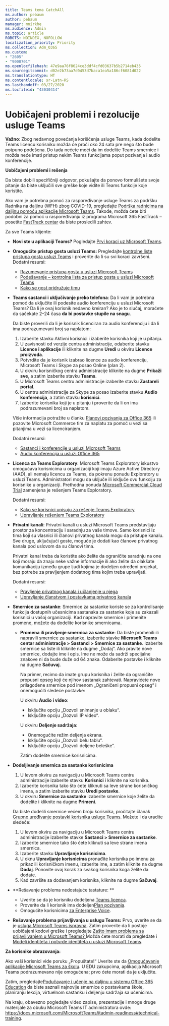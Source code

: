 ```yaml
---
title: Teams tema CatchAll
ms.author: pebaum
author: pebaum
manager: mnirkhe
ms.audience: Admin
ms.topic: article
ROBOTS: NOINDEX, NOFOLLOW
localization_priority: Priority
ms.collection: Adm_O365
ms.custom:
- "2605"
- "9000701"
ms.openlocfilehash: 47e9aa76f8624ce3ddf4cfd03637b5b2714eb435
ms.sourcegitcommit: d02e2b73aa7d0453d7baca1ea5a186cf6081d022
ms.translationtype: HT
ms.contentlocale: sr-Latn-RS
ms.lasthandoff: 03/27/2020
ms.locfileid: "43030414"
---
```

# <a name="teams-common-issues-and-resolutions"></a>Uobičajeni problemi i rezolucije usluge Teams

**Važno**: Zbog nedavnog povećanja korišćenja usluge Teams, kada dodelite Teams licencu korisniku možda će proći oko 24 sata pre nego što bude potpuno podešena. Do tada nećete moći da im dodelite Teams smernice i možda neće imati pristup nekim Teams funkcijama poput pozivanja i audio konferencije.

**Uobičajeni problemi i rešenja**

Da biste dobili specifičniji odgovor, pokušajte da ponovo formulišete svoje pitanje da biste uključili sve greške koje vidite ili Teams funkcije koje koristite.

Ako vam je potrebna pomoć za raspoređivanje usluge Teams za podršku Radnika na daljinu (WFH) zbog COVID-19, pregledajte [Podrška radnicima na daljinu pomoću aplikacije Microsoft Teams](https://docs.microsoft.com/microsoftteams/support-remote-work-with-teams). Takođe, možda ćete biti podobni za pomoć u raspoređivanju iz programa Microsoft 365 FastTrack – posetite [FastTrack centar](https://www.microsoft.com/fasttrack) da biste prosledili zahtev.

Za sve Teams klijente:

- **Novi ste u aplikaciji Teams?** Pogledajte [Prvi koraci uz Microsoft Teams](https://docs.microsoft.com/microsoftteams/get-started-with-teams-quick-start).
- **Omogućite pristup gosta usluzi Teams:** Pregledajte [kontrolne liste pristupa gosta usluzi Teams](https://docs.microsoft.com/microsoftteams/guest-access-checklist) i proverite da li su svi koraci završeni. Dodatni resursi:
    - [Razumevanje pristupa gosta u usluzi Microsoft Teams](https://docs.microsoft.com/microsoftteams/guest-access)
    - [Podešavanje – kontrolna lista za pristup gosta u usluzi Microsoft Teams](https://docs.microsoft.com/microsoftteams/guest-access-checklist)
    - [Kako se gost pridružuje timu](https://docs.microsoft.com/microsoftteams/guest-joins)

- **Teams sastanci i uključivanje preko telefona**: Da li vam je potrebna pomoć da uključite ili podesite audio konferenciju u usluzi Microsoft Teams? Da li je ovaj korisnik nedavno kreiran? Ako je to slučaj, moraćete da sačekate 2–24 časa **da bi postavke stupile na snagu**. 

    Da biste proverili da li je korisnik licenciran za audio konferenciju i da li ima podrazumevani broj sa naplatom:
    1.    Izaberite stavku Aktivni korisnici i izaberite korisnika koji je u pitanju.
    2.    U zavisnosti od verzije centra administracije, odaberite stavku **Licence i aplikacije** ili kliknite na dugme **Uredi** u okviru **Licence proizvoda**.
    3.    Potvrdite da je korisnik izabrao licence za audio konferenciju, Microsoft Teams i Skype za posao Online (plan 2).
    4.    U okviru korisničkog centra administracije kliknite na dugme **Prikaži sve**, a zatim izaberite stavku **Teams**.
    5.    U Microsoft Teams centru administracije izaberite stavku **Zastareli portal**.
    6.    U centru administracije za Skype za posao izaberite stavku **Audio konferencija**, a zatim stavku **korisnici**.
    7.    Izaberite korisnika koji je u pitanju i proverite da li on ima podrazumevani broj sa naplatom.
    
    Više informacija potražite u članku [Planovi pozivanja za Office 365](https://docs.microsoft.com/microsoftteams/calling-plans-for-office-365) ili pozovite Microsoft Commerce tim za naplatu za pomoć u vezi sa pitanjima u vezi sa licenciranjem.

    Dodatni resursi:

    - [Sastanci i konferencije u usluzi Microsoft Teams](https://docs.microsoft.com/microsoftteams/deploy-meetings-microsoft-teams-landing-page)
    - [Audio konferencija u usluzi Office 365](https://docs.microsoft.com/microsoftteams/audio-conferencing-in-office-365)

- **Licenca za Teams Exploratory**: Microsoft Teams Exploratory iskustvo omogućava korisnicima u organizaciji koji imaju Azure Active Directory (AAD), ali nemaju licencu za Teams, da pokrenu ponudu Exploratory u usluzi Teams. Administratori mogu da uključe ili isključe ovu funkciju za korisnike u organizaciji. Prethodna ponuda [Microsoft Commercial Cloud Trial](https://docs.microsoft.com/microsoftteams/iw-trial-teams) zamenjena je rešenjem Teams Exploratory.

    Dodatni resursi:

    - [Kako se korisnici upisuju za rešenje Teams Exploratory](https://docs.microsoft.com/microsoftteams/teams-exploratory#how-users-sign-up-for-the-teams-exploratory-experience)
    - [Upravljanje rešenjem Teams Exploratory](https://docs.microsoft.com/microsoftteams/teams-exploratory#manage-the-teams-exploratory-experience)

- **Privatni kanali**: Privatni kanali u usluzi Microsoft Teams predstavljaju prostor za koncentraciju i saradnju za vaše timove. Samo korisnici iz tima koji su vlasnici ili članovi privatnog kanala mogu da pristupe kanalu. Sve druge, uključujući goste, moguće je dodati kao članove privatnog kanala pod uslovom da su članovi tima.

    Privatni kanal treba da koristite ako želite da ograničite saradnju na one koji moraju da znaju neke važne informacije ili ako želite da olakšate komunikaciju između grupe ljudi kojima je dodeljen određeni projekat, bez potrebe za pravljenjem dodatnog tima kojim treba upravljati.

    Dodatni resursi:
    - [Pravljenje privatnog kanala i učlanjenje u njega](https://docs.microsoft.com/microsoftteams/private-channels#private-channel-creation-and-membership)
    - [Upravljanje članstvom i postavkama privatnog kanala](https://docs.microsoft.com/microsoftteams/private-channels#manage-private-channel-membership-and-settings)

- **Smernice za sastanke**: Smernice za sastanke koriste se za kontrolisanje funkcija dostupnih učesnicima sastanaka za sastanke koje su zakazali korisnici u vašoj organizaciji. Kad napravite smernice i primenite promene, možete da dodelite korisnike smernicama. 
    - **Promena ili pravljenje smernica za sastanke**: Da biste promenili ili napravili smernice za sastanke, izaberite stavke **Microsoft Teams centar administracije > Sastanci > Smernice za sastanke**. Izaberite smernice sa liste ili kliknite na dugme „Dodaj“. Ako pravite nove smernice, dodajte ime i opis. Ime ne može da sadrži specijalne znakove ni da bude duže od 64 znaka. Odaberite postavke i kliknite na dugme **Sačuvaj**.

        Na primer, recimo da imate grupu korisnika i želite da ograničite propusni opseg koji će njihov sastanak zahtevati. Napravićete nove prilagođene smernice pod imenom „Ograničeni propusni opseg“ i onemogućiti sledeće postavke:

        U okviru **Audio i video**:
        - Isključite opciju „Dozvoli snimanje u oblaku“.
        - Isključite opciju „Dozvoli IP video“.

        U okviru **Deljenje sadržaja**:
        - Onemogućite režim deljenja ekrana.
        - Isključite opciju „Dozvoli belu tablu“.
        - Isključite opciju „Dozvoli deljene beleške“.

        Zatim dodelite smernice korisnicima.

- **Dodeljivanje smernica za sastanke korisnicima**

    1. U levom okviru za navigaciju u Microsoft Teams centru administracije izaberite stavku **Korisnici** i kliknite na korisnika.
    2. Izaberite korisnika tako što ćete kliknuti sa leve strane korisničkog imena, a zatim izaberite stavku **Uredi postavke**.
    3. U okviru **Smernice za sastanke** izaberite smernice koje želite da dodelite i kliknite na dugme **Primeni**.

    Da biste dodelili smernice većem broju korisnika, pročitajte članak [Grupno uređivanje postavki korisnika usluge Teams](https://docs.microsoft.com/microsoftteams/edit-user-settings-in-bulk). Možete i da uradite sledeće:

    1. U levom okviru za navigaciju u Microsoft Teams centru administracije izaberite stavke **Sastanci > Smernice za sastanke**.
    2. Izaberite smernice tako što ćete kliknuti sa leve strane imena smernica.
    3. Izaberite stavku **Upravljanje korisnicima**.
    4. U oknu **Upravljanje korisnicima** pronađite korisnika po imenu za prikaz ili korisničkom imenu, izaberite ime, a zatim kliknite na dugme **Dodaj**. Ponovite ovaj korak za svakog korisnika koga želite da dodate.
    5. Kad završite sa dodavanjem korisnika, kliknite na dugme **Sačuvaj**.

- **Rešavanje problema nedostajuće tastature: **  

    - Uverite se da je korisniku dodeljena [Teams licenca](https://docs.microsoft.com/MicrosoftTeams/assign-teams-licenses).
    - Proverite da li korisnik ima dodeljen[Plan pozivanja](https://docs.microsoft.com/MicrosoftTeams/calling-plan-landing-page).
    - Omogućite korisnicima [za Enterprise Voice](https://docs.microsoft.com/skypeforbusiness/skype-for-business-hybrid-solutions/plan-your-phone-system-cloud-pbx-solution/enable-users-for-enterprise-voice-online-and-phone-system-voicemail#to-enable-your-users-for-phone-system-in-office-365-voice-and-voicemail).

- **Rešavanje problema prijavljivanja u uslugu Teams:** Prvo, uverite se da je [usluga Microsoft Teams ispravna](https://admin.microsoft.com/Adminportal/Home?source=applauncher#/servicehealth). Zatim proverite da li postoje uobičajeni kodovi greške i pregledajte [Zašto imam problema sa prijavljivanjem u Microsoft Teams? ](https://support.office.com/article/a02f683b-61a3-4008-9447-ee60c5593b0f)  Možda ćete morati da pregledate i [Modeli identiteta i potvrde identiteta u usluzi Microsoft Teams](https://docs.microsoft.com/MicrosoftTeams/identify-models-authentication).

**Za korisnike obrazovanja:**

Ako vaši korisnici vide poruku „Propuštate!“ Uverite ste da [Omogućavanje aplikacije Microsoft Teams za školu](https://docs.microsoft.com/microsoft-365/education/intune-edu-trial/enable-microsoft-teams). U EDU zakupcima, aplikacija Microsoft Teams podrazumevano nije omogućena; prvo ćete morati da je uključite.

Zatim, pregledajte[Podučavanje i učenje na daljinu u sistemu Office 365 Education](https://support.office.com/article/remote-teaching-and-learning-in-office-365-education-f651ccae-7b65-478b-8366-51bb884025c4) da biste saznali najnovije smernice o postavkama škole, planiranju lekcija, virtuelnom sastanku i deljenju sadržaja sa učenicima.

Na kraju, obavezno pogledajte video zapise, prezentacije i mnoge druge materijale za obuku Microsoft Teams IT administratora ovde: https://docs.microsoft.com/MicrosoftTeams/itadmin-readiness#technical-training. 
